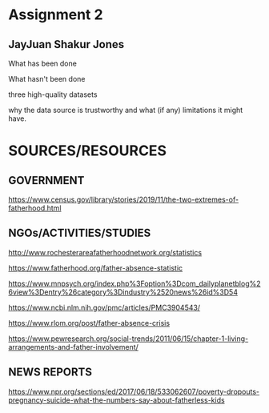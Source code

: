 # Assignment 2

## JayJuan Shakur Jones 




What has been done

What hasn't been done 



 three high-quality datasets 
 
 why the data source is trustworthy and what (if any) limitations it might have.





# SOURCES/RESOURCES 

## GOVERNMENT

https://www.census.gov/library/stories/2019/11/the-two-extremes-of-fatherhood.html


## NGOs/ACTIVITIES/STUDIES


http://www.rochesterareafatherhoodnetwork.org/statistics


https://www.fatherhood.org/father-absence-statistic

https://www.mnpsych.org/index.php%3Foption%3Dcom_dailyplanetblog%26view%3Dentry%26category%3Dindustry%2520news%26id%3D54


https://www.ncbi.nlm.nih.gov/pmc/articles/PMC3904543/


https://www.rlom.org/post/father-absence-crisis


https://www.pewresearch.org/social-trends/2011/06/15/chapter-1-living-arrangements-and-father-involvement/



## NEWS REPORTS 

https://www.npr.org/sections/ed/2017/06/18/533062607/poverty-dropouts-pregnancy-suicide-what-the-numbers-say-about-fatherless-kids



